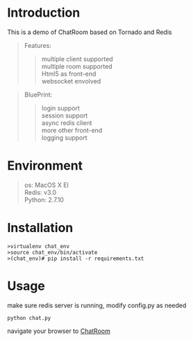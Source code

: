 # Introduction

This is a demo of ChatRoom based on Tornado and Redis  

>Features:  
>>    multiple client supported  
>>    multiple room supported  
>>    Html5 as front-end  
>>    websocket envolved  
    

>BluePrint:  
>>    login support  
>>    session support  
>>    async redis client  
>>    more other front-end    
>>    logging support  
     

# Environment 
>os: MacOS X EI  
>Redis: v3.0  
>Python: 2.7.10  

# Installation
```
>virtualenv chat_env   
>source chat_env/bin/activate  
>(chat_env)# pip install -r requirements.txt  
```

# Usage
make sure redis server is running, modify config.py as needed  
```
python chat.py  
```
navigate your browser to [ChatRoom](http://localhost:8000/)
